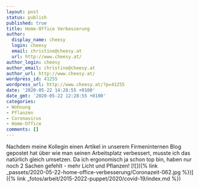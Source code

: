 ```yaml
---
layout: post
status: publish
published: true
title: Home-Office Verbesserung
author:
  display_name: cheesy
  login: cheesy
  email: christine@cheesy.at
  url: http://www.cheesy.at/
author_login: cheesy
author_email: christine@cheesy.at
author_url: http://www.cheesy.at/
wordpress_id: 41255
wordpress_url: http://www.cheesy.at/?p=41255
date: '2020-05-22 14:28:55 +0100'
date_gmt: '2020-05-22 12:28:55 +0100'
categories:
- Wohnung
- Pflanzen
- Coronavirus
- Home-Office
comments: []
---
```

Nachdem meine Kollegin einen Artikel in unserem Firmeninternen Blog gepostet hat über wie man seinen Arbeitsplatz verbessert, musste ich das natürlich gleich umsetzen. Da ich ergonomisch ja schon top bin, haben nur noch 2 Sachen gefehlt - mehr Licht und Pflanzen!
[![]({% link _passets/2020-05-22-home-office-verbesserung/Coronazeit-062.jpg %})]({% link _fotos/arbeit/2015-2022-puppet/2020/covid-19/index.md %})
